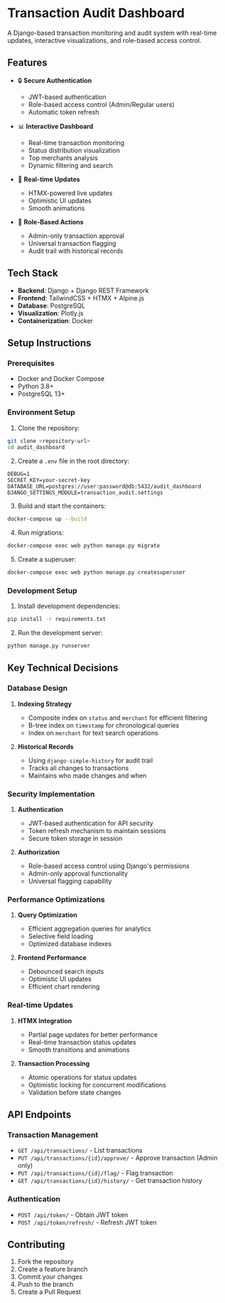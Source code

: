 # Transaction Audit Dashboard

A Django-based transaction monitoring and audit system with real-time updates, interactive visualizations, and role-based access control.

## Features

- 🔒 **Secure Authentication**
  - JWT-based authentication
  - Role-based access control (Admin/Regular users)
  - Automatic token refresh

- 📊 **Interactive Dashboard**
  - Real-time transaction monitoring
  - Status distribution visualization
  - Top merchants analysis
  - Dynamic filtering and search

- 🔄 **Real-time Updates**
  - HTMX-powered live updates
  - Optimistic UI updates
  - Smooth animations

- 👥 **Role-Based Actions**
  - Admin-only transaction approval
  - Universal transaction flagging
  - Audit trail with historical records

## Tech Stack

- **Backend**: Django + Django REST Framework
- **Frontend**: TailwindCSS + HTMX + Alpine.js
- **Database**: PostgreSQL
- **Visualization**: Plotly.js
- **Containerization**: Docker

## Setup Instructions

### Prerequisites

- Docker and Docker Compose
- Python 3.8+
- PostgreSQL 13+

### Environment Setup

1. Clone the repository:
```bash
git clone <repository-url>
cd audit_dashboard
```

2. Create a `.env` file in the root directory:
```env
DEBUG=1
SECRET_KEY=your-secret-key
DATABASE_URL=postgres://user:password@db:5432/audit_dashboard
DJANGO_SETTINGS_MODULE=transaction_audit.settings
```

3. Build and start the containers:
```bash
docker-compose up --build
```

4. Run migrations:
```bash
docker-compose exec web python manage.py migrate
```

5. Create a superuser:
```bash
docker-compose exec web python manage.py createsuperuser
```

### Development Setup

1. Install development dependencies:
```bash
pip install -r requirements.txt
```

2. Run the development server:
```bash
python manage.py runserver
```

## Key Technical Decisions

### Database Design

1. **Indexing Strategy**
   - Composite index on `status` and `merchant` for efficient filtering
   - B-tree index on `timestamp` for chronological queries
   - Index on `merchant` for text search operations

2. **Historical Records**
   - Using `django-simple-history` for audit trail
   - Tracks all changes to transactions
   - Maintains who made changes and when

### Security Implementation

1. **Authentication**
   - JWT-based authentication for API security
   - Token refresh mechanism to maintain sessions
   - Secure token storage in session

2. **Authorization**
   - Role-based access control using Django's permissions
   - Admin-only approval functionality
   - Universal flagging capability

### Performance Optimizations

1. **Query Optimization**
   - Efficient aggregation queries for analytics
   - Selective field loading
   - Optimized database indexes

2. **Frontend Performance**
   - Debounced search inputs
   - Optimistic UI updates
   - Efficient chart rendering

### Real-time Updates

1. **HTMX Integration**
   - Partial page updates for better performance
   - Real-time transaction status updates
   - Smooth transitions and animations

2. **Transaction Processing**
   - Atomic operations for status updates
   - Optimistic locking for concurrent modifications
   - Validation before state changes

## API Endpoints

### Transaction Management
- `GET /api/transactions/` - List transactions
- `PUT /api/transactions/{id}/approve/` - Approve transaction (Admin only)
- `PUT /api/transactions/{id}/flag/` - Flag transaction
- `GET /api/transactions/{id}/history/` - Get transaction history

### Authentication
- `POST /api/token/` - Obtain JWT token
- `POST /api/token/refresh/` - Refresh JWT token

## Contributing

1. Fork the repository
2. Create a feature branch
3. Commit your changes
4. Push to the branch
5. Create a Pull Request

